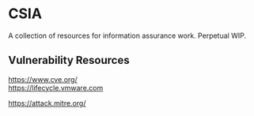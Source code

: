 # CSIA

A collection of resources for information assurance work. Perpetual WIP.

## Vulnerability Resources
https://www.cve.org/  
https://lifecycle.vmware.com

https://attack.mitre.org/
